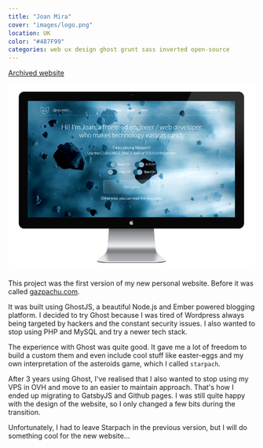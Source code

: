 ```yaml
---
title: "Joan Mira"
cover: "images/logo.png"
location: UK
color: "#487F99"
categories: web ux design ghost grunt sass inverted open-source
---
```


<p class="align-center">
<a class="btn" href="http://joanmira-ghost.herokuapp.com" target="_blank">Archived website</a>
</p>

![](./images/1.jpg)

This project was the first version of my new personal website. Before it was called [gazpachu.com](/gazpachu).

It was built using GhostJS, a beautiful Node.js and Ember powered blogging platform. I decided to try Ghost because I was tired of Wordpress always being targeted by hackers and the constant security issues. I also wanted to stop using PHP and MySQL and try a newer tech stack.

The experience with Ghost was quite good. It gave me a lot of freedom to build a custom them and even include cool stuff like easter-eggs and my own interpretation of the asteroids game, which I called `starpach`.

After 3 years using Ghost, I've realised that I also wanted to stop using my VPS in OVH and move to an easier to maintain approach. That's how I ended up migrating to GatsbyJS and Github pages. I was still quite happy with the design of the website, so I only changed a few bits during the transition.

Unfortunately, I had to leave Starpach in the previous version, but I will do something cool for the new website...
